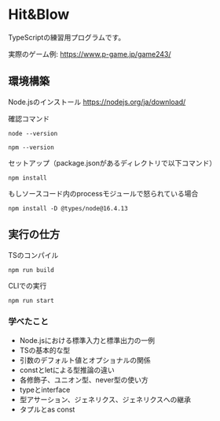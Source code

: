 # Hit&Blow
TypeScriptの練習用プログラムです。

実際のゲーム例:
https://www.p-game.jp/game243/

## 環境構築
Node.jsのインストール
https://nodejs.org/ja/download/

確認コマンド
```
node --version
```
```
npm --version
```


セットアップ（package.jsonがあるディレクトリで以下コマンド）
```
npm install
```

もしソースコード内のprocessモジュールで怒られている場合
```
npm install -D @types/node@16.4.13
```




## 実行の仕方
TSのコンパイル
```
npm run build
```

CLIでの実行
```
npm run start
```

### 学べたこと
- Node.jsにおける標準入力と標準出力の一例
- TSの基本的な型
- 引数のデフォルト値とオプショナルの関係
- constとletによる型推論の違い
- 各修飾子、ユニオン型、never型の使い方
- typeとinterface
- 型アサーション、ジェネリクス、ジェネリクスへの継承
- タプルとas const
